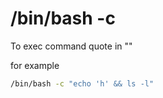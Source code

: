 # /bin/bash -c

To exec command quote in ""

for example 
```bash
/bin/bash -c "echo 'h' && ls -l"
```
